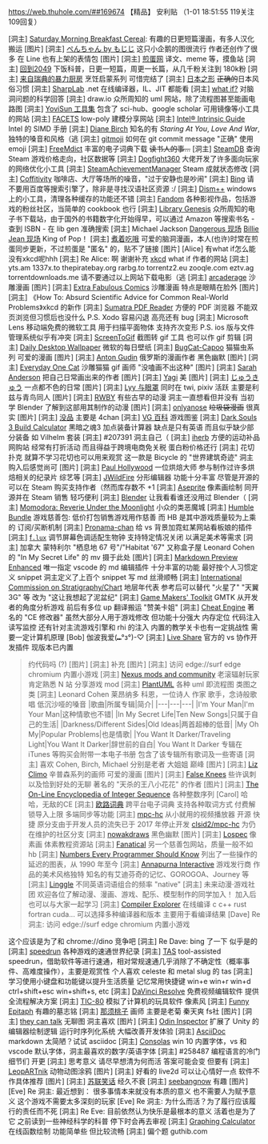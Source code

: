 https://web.thuhole.com/##169674 【精品】
安利贴
（1-01 18:51:55 119关注 109回复）

[洞主] [Saturday Morning Breakfast Cereal](smbc-comics.com): 有趣的日更短篇漫画，有多人汉化搬运 [图片]
[洞主] [ぺんちゃん by もじじ](https://twitter.com/mojimojiji) 这只小企鹅的图很流行 作者还创作了很多 在 Line 也有上架的表情包
 [图片]
[洞主] [煎蛋网](jandan.net) 译文、meme 等，摸鱼站
[洞主] [回到2049](space.bilibili.com/58617276) 下饭科普，日更一短篇，周更一长篇，从几千粉关注到 180k粉
[洞主] [来自瑞典的暴力厨房](space.bilibili.com/145716/channel/detail?cid=15467) 烹饪启蒙系列 可惜完结了
[洞主] [日本之形](space.bilibili.com/145716/channel/detail?cid=15466) ~~正确的~~日本风俗习惯
[洞主] [SharpLab](sharplab.io) .net 在线编译器，IL、JIT 都能看
[洞主] [what if?](what-if.xkcd.com/archive) 对脑洞问题的科学回答
[洞主] draw.io 众所周知的 uml 网站，除了流程图甚至能画电路图
[洞主] [YoviSun 工具集](tool.yovisun.com) 包含了 sci-hub、google scholar 可用镜像等小工具的网站
[洞主] [FACETS](www.facets.la) low-poly 建模分享网站
[洞主] [Intel® Intrinsic Guide](software.intel.com/sites/landingpage/IntrinsicsGuide) Intel 的 SIMD 手册
[洞主] [Diane Birch](music.apple.com/cn/artist/diane-birch/309519150) 知名的有 *Staring At You*, *Love And War*, 独特的嗓音和风格（逃
[洞主] [gitmoji](gitmoji.dev) 如何在 git commit message "正确" 使用 emoji
[洞主] [FreeMdict](freemdict.com) 丰富的电子词典下载 ~~读书人的事...~~
[洞主] [SteamDB](steamdb.info) 查询 Steam 游戏价格走向，社区数据等
[洞主] [Dogfight360](www.dogfight360.com/blog) 大佬开发了许多面向玩家的网络优化小工具
[洞主] [SteamAchievementManager](github.com/gibbed/SteamAchievementManager) Steam 成就状态修改
[洞主] [Coffitivity](coffitivity.com) 咖啡店、大厅等场所的噪音，"过于安静也是吵闹"
[洞主] [Bing](bing.com) 请不要用百度等搜索引擎了，除非是寻找汉语社区资源 :/
[洞主] [Dism++](www.chuyu.me/en/index.html) windows 上的小工具，清理各种缓存的功能还不错
[洞主] [Fandom](www.fandom.com) 各种影视作品，包括游戏的粉丝社区，当简单的 cookbook 也行
[洞主] [Library Genesis](gen.lib.rus.ec) 众所周知的电子书下载站，由于国外的书籍数字化开始得早，可以通过 Amazon 等搜索书名 - 查到 ISBN - 在 lib gen 准确搜索
[洞主] Michael Jackson
[Dangerous 现场](bilibili.com/video/BV1Z7411B7uD)
[Billie Jean 现场](bilibili.com/video/BV1i4411h73g)
King of Pop！
[洞主] [煮着吃哦](weibo.com/u/7523568861) 可爱的脑洞漫画，本人(也许)时常在煎蛋同步更新，不过煎蛋是 "匿名" 的，贴不了链接 [图片]
[Alice] 有what if怎么能没有xkcd呢hhh
[洞主] Re Alice: 啊 谢谢补充 [xkcd](xkcd.com) what if 作者的网站
[洞主] yts.am
1337x.to
thepiratebay.org
rarbg.to
torrentz2.eu
zooqle.com
eztv.ag
torrentdownloads.me
请不要通过以上网站下载电影（逃
[洞主] [arcaderage](arcaderage.co) 沙雕漫画 [图片]
[洞主] [Extra Fabulous Comics](extrafabulouscomics.com) 沙雕漫画 特点是眼睛在脸外 [图片]
[洞主] 《How To: Absurd Scientific Advice for Common Real-World Problems》xkcd 的新作
[洞主] [Sumatra PDF Reader](www.sumatrapdfreader.org/free-pdf-reader.html) 方便的 PDF 浏览器 不能双页浏览但习惯后也没什么
P.S. Xodo 容易闪退 高亮还有 bug
[洞主] Microsoft Lens 移动端免费的微软工具 用于扫描平面物体 支持齐次变形
P.S. ios 版与文件管理系统似乎有冲突
[洞主] [ScreenToGif](www.screentogif.com) 截图转 gif 工具 也可以作 gif 剪辑
[洞主] [Daily Desktop Wallpaper](www.microsoft.com/en-us/p/daily-desktop-wallpaper/9nblggh4tjv1) 微软的每日壁纸
[洞主] [BugCat-Capoo](www.instagram.com/bugcat_capoo) 猫猫虫系列 可爱的漫画 [图片]
[洞主] [Anton Gudin](www.instagram.com/p/BuUIvllhs3b/) 俄罗斯的漫画作者 黑色幽默 [图片]
[洞主] [Everyday One Cat](twitter.com/motions_cat) 沙雕猫猫 gif 画师 "没嗑画不出这种" [图片]
[洞主] [Sarah Anderson](sarahcandersen.com) 把自己日常画出来的作者 [图片]
[洞主] [Yagi](twitter.com/s1120411) 美 [图片]
[洞主] [じゅうきゅう](twitter.com/annonanam) 一点都不色的日常 [图片]
[洞主] [Lyy 与眼罩](weibo.com/u/7521361627) 同时在 twi, pixiv 活跃 主要是利兹与青鸟同人 [图片]
[洞主] [RWBY](roosterteeth.com/series/rwby) 有些古早的动漫 洞主一直想看但并没有
当初学 Blender 了解到这部用其制作的动漫 [图片]
[洞主] [onlyanose](weibo.com/onlyanose) ~~垃圾袋漫画~~ 很真实 [图片]
[洞主] [没品](meipin.im) 主要是 4chan
[洞主] [VG 百科](vgbaike.com) 游戏图鉴
[洞主] [Dark Souls 3 Build Calculator](fextralife.com/calculator/dks3builds.html) 黑暗之魂3 加点装备计算器 缺点是只有英语 而且似乎缺少部分装备 如 Vilhelm 套装
[洞主] #207391 洞主自己（
[洞主] [iherb](iherb.com) 方便的运动补品网购站 经常有打折活动 而且得益于跨境电商免关税 蛋白粉价格还行
[洞主] 花切扑克 就算不学习花切也可以用来观赏
这一款是 Bicycle 的 "世界建筑奇迹" 洞主购入后感觉尚可 [图片]
[洞主] [Paul Hollywood](b23.tv/BV11J411R7js) 一位烘焙大师 参与制作过许多烘焙相关的纪录片 综艺等
[洞主] [JWildFire](jwildfire.overwhale.com) 分形编辑器 功能十分丰富 尽管是开源的 可以在 Steam 购买支持作者（然而库存数不 +1
[洞主] [Aseprite](www.aseprite.org) 像素画绘制 同开源并在 Steam 销售 轻巧便利
[洞主] [Blender](blender.org) 让我看看谁还没用过 Blender（
[洞主] [Momodora: Reverie Under the Moonlight](store.steampowered.com/app/428550/Momodora_Reverie_Under_The_Moonlight) 小众的类恶魔城
[洞主] [Humble Bundle](humblebundle.com) 游戏慈善包: 低价打包销售游戏用作慈善 而 HB 是其中游戏质量较为上乘的 订阅/买断机制
[洞主] [Pronama-chan](marketplace.visualstudio.com/items?itemName=jz5.Pronama-chanIDE-11495) 给 vs 背景加霓虹某网站看板娘的插件
[洞主] [f`.lux`](justgetflux.com) 调节屏幕色调适配生物钟 支持特定情况关闭 以满足美术等需求
[洞主] 加拿大 蒙特利尔 "栖息地 67 号"/"Habitat '67" 又称盒子屋
Leonard Cohen 的 "In My Secret Life" 的 mv 摄于此处 [图片]
[洞主] [Markdown Preview Enhanced](shd101wyy.github.io/markdown-preview-enhanced/#/) 唯一指定 vscode 的 md 编辑插件 十分丰富的功能 最好按个人习惯定义 snippet
洞主定义了上百个 snippet  写 md 丝滑顺畅
[洞主] [International Commission on Stratigraphy/Chart](stratigraphy.org/chart) 地层年代表 参考后可以替代 "火星了" "天翼 3G" 等 改为 "这让我想起了泥盆纪"
[洞主] [Game Makers' Toolkit](b23.tv/BV1EW411V73V) GMTK 从开发者的角度分析游戏 前后有多位 up 翻译搬运 "赞美卡姐"
[洞主] [Cheat Engine](cheatengine.org) 著名的 "CE 修改器" 虽然大部分人用于游戏修改 但功能十分强大 内存定位 代码注入 读写监控 还有针对主流游戏引擎和 rhi 的注入 内置的教学关卡也有一定挑战性 需要一定计算机原理
[Bob] 伽波我爱(⑉°з°)-♡
[洞主] [Live Share](visualstudio.microsoft.com/services/live-share) 官方的 vs 协作开发插件 现版本已内置
>约代码吗 (?) [图片]
[洞主] 补充 [图片]
[洞主] 访问 edge://surf edge chromium 内置小游戏
[洞主] [Nexus mods and community](www.nexusmods.com) 老滚辐射玩家肯定熟悉 N 站 分享游戏 mod
[洞主] [PlantUML](plantuml.com) 各种 uml 即流程图 类图之类
[洞主] Leonard Cohen 莱昂纳多 科恩，一位诗人 作家 歌手，念诗般歌唱 低沉沙哑的嗓音
|歌曲|所属专辑|简介|
|---|---|---|
|I'm Your Man|I'm Your Man|这种情歌也不错|
|In My Secret Life|Ten New Songs|只属于自己的生活|
|Darkness/Different Sides|Old Ideas|两首超棒的低音|
|My Oh My|Popular Problems|也是情歌|
|You Want It Darker/Traveling Light|You Want It Darker|辞世前的自白|
You Want It Darker 专辑在 iTunes 等购买会附带一本电子书册 包含了该专辑所有歌词及一些寄语
[洞主] 喜欢 Cohen, Birch, Michael 分别是老者 大姐姐 巅峰 [图片]
[洞主] [Liz Climo](thelittleworldofliz.com) 辛普森系列的画师 可爱的漫画 [图片]
[洞主] [False Knees](falseknees.com) 些许讽刺以及恰到好处的无聊 著名的 "天杀的王八小花花" 的作者 [图片]
[洞主] [The On-Line Encyclopedia of Integer Sequence](oeis.org) 各种整数序列
[Carol] 哈哈，无敌的CE
[洞主] [欧路词典](eudic.net) 跨平台电子词典 支持各种取词方式 付费解锁导入上限 多端同步等功能
[洞主] [mpc-hc](mpc-hc.org) 从小就用的视频播放器 开源 快捷
原分支由于开发人员的流失已于 2017 年停止开发 [clsid2/mpc-hc](github.com/clsid2/mpc-hc) 为仍在维护的社区分支
[洞主] [nowakdraws](instagram.com/nowakdraws) 黑色幽默 [图片]
[洞主] [Lospec](lospec.com) 像素画 体素教程资源站
[洞主] [Fanatical](fanatical.com) 另一个慈善包网站，质量一般不如 hb
[洞主] [Numbers Every Programmer Should Know](colin-scott.github.io/personal_website/research/interactive_latency.html) 列出了一些操作的延迟的图表，从 1990 年至今
[洞主] [Annapurna Interactive](www.annapurnainteractive.com) 游戏发行商 作品的美术风格独特 知名的有艾迪芬奇的记忆、GOROGOA、Journey 等
[洞主] [Linggle](linggle.com) 不同英语词语组合的频率 "native"
[洞主] 未来动漫·游戏社团 欢迎各位了解动漫、漫画、游戏、配乐、模型制作的同学加入！
加入后也可以与大家一起学习
[洞主] [Compiler Explorer](godbolt.org) 在线编译 c c++ rust fortran cuda...
可以选择多种编译器和版本 主要用于看编译结果
[Dave] Re 洞主: 访问 edge://surf edge chromium 内置小游戏

这个应该是为了和 chrome://dino 竞争吧
[洞主] Re Dave: bing 了一下 似乎是的
[洞主] [speedrun](speedrun.com) 各种游戏的速通世界纪录
[洞主] [TAS](b23.tv/BV1Lx411m7Vg) tool-assisted speedrun，借助软件等进行速通，相对常规速通几乎消除了不确定性（概率事件、高难度操作），主要是观赏性
个人喜欢 celeste 和 metal slug 的 tas
[洞主] 学习使用小键盘和功能键以提升生活质量
记忆常用快捷键 win+e win+r win+d ctrl+shift+esc win+shift+s, etc
[洞主] [DaVinci Resolve](www.blackmagicdesign.com/products/davinciresolve) 免费视频编辑软件 提供全流程解决方案
[洞主] [TIC-80](tic80.com) 模拟了计算机的玩具软件 像素风
[洞主] [Funny Epitaph](liveabout.com/funny-tombstones-4177809) 有趣的墓志铭
[洞主] [那须桃子](weibo.com/u/6231740377) 画师 主要是老菊 秦天爽 fs社 [图片]
[洞主] [they can talk](theycantalk.com) 无聊图 洞主喜欢 [图片]
[洞主] [Odin Inspector](odininspector.com) 扩展了 Unity 的编辑器绘制逻辑 运行时序列化系统 大幅改善开发体验
[洞主] [AsciiDoc](asciidoc.org) markdown 太简陋？试试 asciidoc
[洞主] [Consolas](docs.microsoft.com/en-us/typography/font-list/consolas) win 10 内置字体，vs 和 vscode 默认字体，洞主最喜欢的数字/英语字体
[洞主] #258487 编程语言的冷门细节们 开更
[洞主] 思考意义 请尽早想清为何而活 答案可能会变 但要有
[洞主] [LeopARTnik](instagram.com/leopartnik) 动物动图涂鸦 [图片]
[洞主] 好看的 live2d 可以让心情好一点 软件不作具体推荐 [图片]
[洞主] [苏联笑话](library.moegirl.org.cn/苏联笑话) 经久不衰
[洞主] [seebangnow](instagram.com/xibang) 有趣 [图片]
[Eve] Re 洞主: 最近想到： 很多事情本来就没有本质的意义 也不需要人为赋予意义 这个游戏不需要太多深刻的玩家
[Eve] Re 洞主: 为什么而活？为了履行应该履行的责任而不死
[洞主] Re Eve: 目前依然认为快乐是最根本的意义 活着也是为了它
之前读到一些神经科学的科普 停下时会再去审视
[洞主] [Graphing Calculator](www.desmos.com/calculator) 在线函数绘制 功能简单些 但比较流畅
[洞主] 偏个题 guthib.com